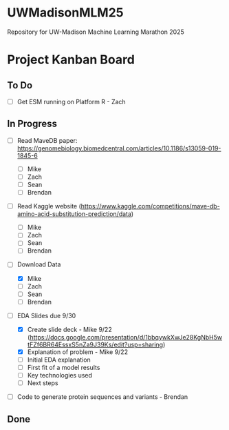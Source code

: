 # UWMadisonMLM25
Repository for UW-Madison Machine Learning Marathon 2025

# Project Kanban Board

## To Do
- [ ] Get ESM running on Platform R - Zach

## In Progress
- [ ] Read MaveDB paper: https://genomebiology.biomedcentral.com/articles/10.1186/s13059-019-1845-6
    - [ ] Mike
    - [ ] Zach
    - [ ] Sean
    - [ ] Brendan
- [ ] Read Kaggle website
  (https://www.kaggle.com/competitions/mave-db-amino-acid-substitution-prediction/data)
    - [ ] Mike
    - [ ] Zach
    - [ ] Sean
    - [ ] Brendan
- [ ] Download Data
    - [x] Mike
    - [ ] Zach
    - [ ] Sean
    - [ ] Brendan
- [ ] EDA Slides due 9/30
    - [x] Create slide deck - Mike 9/22
      (https://docs.google.com/presentation/d/1bbqywkXwJe28KgNbH5wtFZf6BR64EssxS5nZa9J39Ks/edit?usp=sharing)
    - [x] Explanation of problem - Mike 9/22
    - [ ] Initial EDA explanation
    - [ ] First fit of a model results
    - [ ] Key technologies used
    - [ ] Next steps
- [ ] Code to generate protein sequences and variants - Brendan


## Done

